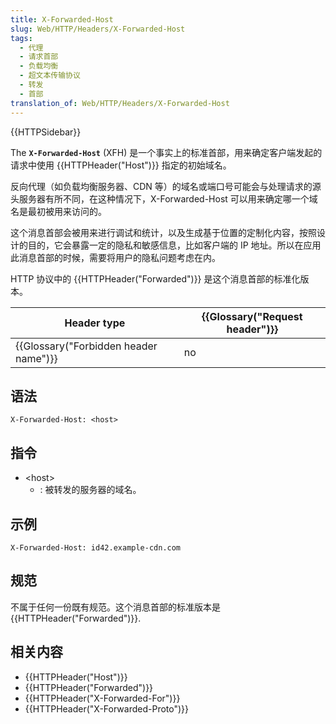 ```yaml
---
title: X-Forwarded-Host
slug: Web/HTTP/Headers/X-Forwarded-Host
tags:
  - 代理
  - 请求首部
  - 负载均衡
  - 超文本传输协议
  - 转发
  - 首部
translation_of: Web/HTTP/Headers/X-Forwarded-Host
---
```

{{HTTPSidebar}}

The **`X-Forwarded-Host`** (XFH) 是一个事实上的标准首部，用来确定客户端发起的请求中使用 {{HTTPHeader("Host")}} 指定的初始域名。

反向代理（如负载均衡服务器、CDN 等）的域名或端口号可能会与处理请求的源头服务器有所不同，在这种情况下，X-Forwarded-Host 可以用来确定哪一个域名是最初被用来访问的。

这个消息首部会被用来进行调试和统计，以及生成基于位置的定制化内容，按照设计的目的，它会暴露一定的隐私和敏感信息，比如客户端的 IP 地址。所以在应用此消息首部的时候，需要将用户的隐私问题考虑在内。

HTTP 协议中的 {{HTTPHeader("Forwarded")}} 是这个消息首部的标准化版本。

| Header type                                      | {{Glossary("Request header")}} |
| ------------------------------------------------ | ---------------------------------------- |
| {{Glossary("Forbidden header name")}} | no                                       |

## 语法

```plain
X-Forwarded-Host: <host>
```

## 指令

- \<host>
  - : 被转发的服务器的域名。

## 示例

```plain
X-Forwarded-Host: id42.example-cdn.com
```

## 规范

不属于任何一份既有规范。这个消息首部的标准版本是 {{HTTPHeader("Forwarded")}}.

## 相关内容

- {{HTTPHeader("Host")}}
- {{HTTPHeader("Forwarded")}}
- {{HTTPHeader("X-Forwarded-For")}}
- {{HTTPHeader("X-Forwarded-Proto")}}
